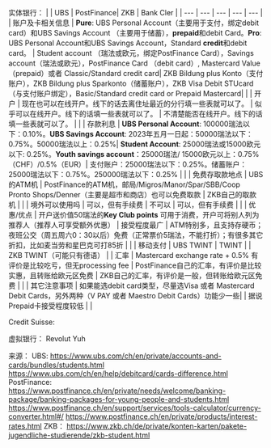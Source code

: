 实体银行：
|     | UBS | PostFinance|  ZKB   |   Bank Cler  |
| --- | --- | --- | --- | --- |
|  账户及卡相关信息   |  **Pure**: UBS Personal Account（主要用于支付，绑定debit card）和UBS Savings Account （主要用于储蓄），**prepaid**和debit Card。**Pro**: UBS Personal Account和UBS Savings Account，Standard **credit**和debit card。 |  Student account （瑞法或欧元，绑定PostFinance Card），Savings account（瑞法或欧元），PostFinance Card （debit card）, Mastercard Value （prepaid）或者 Classic/Standard credit card|  ZKB Bildung plus Konto（支付账户），ZKB Bildung plus Sparkonto（储蓄账户），ZKB Visa Debit STUcard（与支付账户绑定），Basic/Standard credit card or Prepaid Mastercard|     |
|   开户  |  现在也可以在线开户。线下的话去离住址最近的分行填一些表就可以了。   |  似乎可以在线开户。线下的话填一些表就可以了。 | 不清楚能否在线开户。线下的话填一些表就可以了。 |     |
|  存款利息   |   **UBS Personal Account**: 100000瑞法以下：0.10%。**UBS Savings Account**: 2023年五月一日起：50000瑞法以下：0.75%。50000瑞法以上：0.25%|    **Student Account**: 25000瑞法或15000欧元以下: 0.25%。**Youth savings account**：25000瑞法/ 15000欧元以上：0.75%（CHF）/0.5%（EUR）| 支付账户：25000瑞法以下：0.25%。储蓄账户：25000瑞法以下：0.75%。250000瑞法以下：0.25%    |  |
|   免费存取款地点  |  UBS的ATM机   |  PostFinance的ATM机，邮局/Migros/Manor/Spar/SBB/Coop Pronto Shops/Denner（主要是超市和商店）也可以免费取款   | ZKB自己的取款机 |     |
|   境外可以使用吗  | 可以，但有手续费 | 不可以    |  可以，但有手续费   |     |
|  优惠/优点   |  开户送价值50瑞法的**Key Club points** 可用于消费，开户可将别人列为推荐人（推荐人可享受额外优惠） | 接受程度最广    | ATM特别多，且支持存硬币；夜班公交（周五周六0：30以后）免费（正常票价5瑞法，不能打折）；有很多其它折扣，比如麦当劳和星巴克可打85折 |     |
|   移动支付  |   UBS TWINT  |   TWINT  |     | ZKB TWINT（可能只有德语）  |
|   汇率  |  Mastercard exchange rate + 0.5% 有评价是比较吃亏，但无processing fee   |   PostFinance自己的汇率，有评价是比较实惠，且转账给欧元区免费  |  ZKB自己的汇率，有评价是一般，但转账给欧元区免费   |     |
|  其它注意事项   |  如果能选debit card类型，尽量选Visa 或者 Mastercard Debit Cards，另外两种（V PAY 或者 Maestro Debit Cards）功能少一些|     | 据说Prepaid卡接受程度较低 |     |

Credit Suisse: 

虚拟银行：
Revolut
Yuh

来源：
UBS: <https://www.ubs.com/ch/en/private/accounts-and-cards/bundles/students.html>
<https://www.ubs.com/ch/en/help/debitcard/cards-difference.html>
PostFinance: 
<https://www.postfinance.ch/en/private/needs/welcome/banking-package/banking-packages-for-young-people-and-students.html>
<https://www.postfinance.ch/en/support/services/tools-calculator/currency-converter.html#/>
<https://www.postfinance.ch/en/private/products/interest-rates.html>
ZKB：
<https://www.zkb.ch/de/private/konten-karten/pakete-jugendliche-studierende/zkb-student.html>

